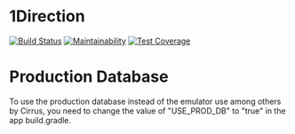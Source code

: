 
# 1Direction

[![Build Status](https://api.cirrus-ci.com/github/Sosol02/sdp.svg)](https://cirrus-ci.com/github/Sosol02/sdp)
[![Maintainability](https://api.codeclimate.com/v1/badges/db5bd17d55b87c54a634/maintainability)](https://codeclimate.com/github/Sosol02/sdp/maintainability)
[![Test Coverage](https://api.codeclimate.com/v1/badges/db5bd17d55b87c54a634/test_coverage)](https://codeclimate.com/github/Sosol02/sdp/test_coverage)

# Production Database
To use the production database instead of the emulator use among others by Cirrus,
you need to change the value of "USE_PROD_DB" to "true" in the app build.gradle.


